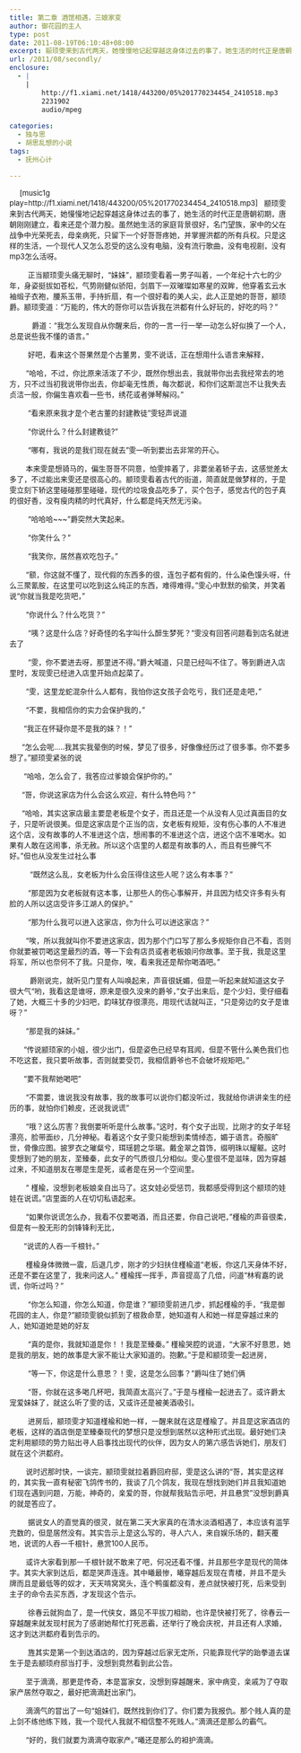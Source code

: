 ```yaml
---
title: 第二章 酒馆相遇，三娘家变
author: 御花园的主人
type: post
date: 2011-08-19T06:10:48+08:00
excerpt: 颛顼雯来到古代两天，她慢慢地记起穿越这身体过去的事了，她生活的时代正是唐朝初期，唐朝刚刚建立，看来还是个潜力股。虽然她生活的家庭背景很好，名门望族，家中的父在战争中光荣死去，母亲病死，只留下一个好哥哥疼她，并掌握洪都的所有兵权。只是这样的生活，一个现代人又怎么忍受的这么没有电脑，没有流行歌曲，没有电视剧，没有mp3怎么活呀。
url: /2011/08/secondly/
enclosure:
  - |
    |
        http://f1.xiami.net/1418/443200/05%201770234454_2410518.mp3
        2231902
        audio/mpeg
        
categories:
  - 独与思
  - 胡思乱想的小说
tags:
  - 抚州心计

---
```

<p align="left">
  <span style="font-size: small;">     [music1g play=http://f1.xiami.net/1418/443200/05%201770234454_2410518.mp3]   颛顼雯来到古代两天，她慢慢地记起穿越这身体过去的事了，她生活的时代正是唐朝初期，唐朝刚刚建立，看来还是个潜力股。虽然她生活的家庭背景很好，名门望族，家中的父在战争中光荣死去，母亲病死，只留下一个好哥哥疼她，并掌握洪都的所有兵权。只是这样的生活，一个现代人又怎么忍受的这么没有电脑，没有流行歌曲，没有电视剧，没有mp3怎么活呀。</span>
</p>

<p align="left">
  <span style="font-size: small;">         正当颛顼雯头痛无聊时，“妹妹”，颛顼雯看着一男子叫着，一个年纪十六七的少年，身姿挺拔如苍松，气势刚健似骄阳，剑眉下一双璀璨如寒星的双眸，他穿着玄云水袖缎子衣袍，腰系玉带，手持折扇，有一个很好看的美人尖，此人正是她的哥哥，颛顼爵。颛顼雯道：“万能的，伟大的哥你可以告诉我在洪都有什么好玩的，好吃的吗？”</span>
</p>

<p align="left">
  <span style="font-size: small;">           爵道：“我怎么发现自从你醒来后，你的一言一行一举一动怎么好似换了一个人，总是说些我不懂的语言。”</span>
</p>

<p align="left">
  <span style="font-size: small;">         好吧，看来这个哥果然是个古董男，雯不说话，正在想用什么语言来解释，</span>
</p>

<p align="left">
  <span style="font-size: small;">        “哈哈，不过，你比原来活泼了不少，既然你想出去，我就带你出去我经常去的地方，只不过当初我说带你出去，你却毫无性质，每次都说，和你们这斯混岂不让我失去贞洁一般，你偏生喜欢看一些书，绣花或者弹琴解闷。”</span>
</p>

<p align="left">
  <span style="font-size: small;">         “看来原来我才是个老古董的封建教徒”雯轻声说道</span>
</p>

<p align="left">
  <span style="font-size: small;">         “你说什么？什么封建教徒?”</span>
</p>

<p align="left">
  <span style="font-size: small;">         “哪有，我说的是我们现在就去”雯一听到要出去非常的开心。</span>
</p>

<p align="left">
  <span style="font-size: small;">        本来雯是想骑马的，偏生哥哥不同意，怕雯摔着了，非要坐着轿子去，这感觉差太多了，不过能出来雯还是很高心的。颛顼雯看着古代的街道，简直就是做梦样的，于是雯立刻下轿这里碰碰那里碰碰，现代的垃圾食品吃多了，买个包子，感觉古代的包子真的很好香，没有瘦肉精的时代真好，什么都是纯天然无污染。</span>
</p>

<p align="left">
  <span style="font-size: small;">         “哈哈哈~~~”爵突然大笑起来。</span>
</p>

<p align="left">
  <span style="font-size: small;">         “你笑什么？”</span>
</p>

<p align="left">
  <span style="font-size: small;">         “我笑你，居然喜欢吃包子。”</span>
</p>

<p align="left">
  <span style="font-size: small;">        “额，你这就不懂了，现代假的东西多的很，连包子都有假的，什么染色馒头呀，什么三聚氰胺，在这里可以吃到这么纯正的东西，难得难得。”雯心中默默的偷笑，并笑着说“你就当我是吃货吧，”</span>
</p>

<p align="left">
  <span style="font-size: small;">        “你说什么？什么吃货？”</span>
</p>

<p align="left">
  <span style="font-size: small;">         “咦？这是什么店？好奇怪的名字叫什么醉生梦死？”雯没有回答问题看到店名就进去了</span>
</p>

<p align="left">
  <span style="font-size: small;">         “雯，你不要进去呀，那里进不得。”爵大喊道，只是已经叫不住了。等到爵进入店里时，发现雯已经进入店里开始点起菜了。</span>
</p>

<p align="left">
  <span style="font-size: small;">        “雯，这里龙蛇混杂什么人都有，我怕你这女孩子会吃亏，我们还是走吧，”</span>
</p>

<p align="left">
  <span style="font-size: small;">        “不要，我相信你的实力会保护我的，”</span>
</p>

<p align="left">
  <span style="font-size: small;">       “我正在怀疑你是不是我的妹？！”</span>
</p>

<p align="left">
  <span style="font-size: small;">      “怎么会呢…..我其实我晕倒的时候，梦见了很多，好像像经历过了很多事。你不要多想了。”颛顼雯紧张的说</span>
</p>

<p align="left">
  <span style="font-size: small;">       “哈哈，怎么会了，我答应过爹娘会保护你的。”</span>
</p>

<p align="left">
  <span style="font-size: small;">      “哥，你说这家店为什么会这么欢迎，有什么特色吗？”</span>
</p>

<p align="left">
  <span style="font-size: small;">      “哈哈，其实这家店最主要是老板是个女子，而且还是一个从没有人见过真面目的女子，只是听说很美。但是这家店是个正当的店，女老板有规矩，没有伤心事的人不准进这个店，没有故事的人不准进这个店，想闹事的不准进这个店，进这个店不准喝水。如果有人敢在这闹事，杀无赦。所以这个店里的人都是有故事的人，而且有些脾气不好。”但也从没发生过社么事</span>
</p>

<p align="left">
  <span style="font-size: small;">          “既然这么乱，女老板为什么会压得住这些人呢？这么有本事？”</span>
</p>

<p align="left">
  <span style="font-size: small;">         “那是因为女老板就有这本事，让那些人的伤心事解开，并且因为结交许多有头有脸的人所以这店受许多江湖人的保护。”</span>
</p>

<p align="left">
  <span style="font-size: small;">         “那为什么我可以进入这家店，你为什么可以进这家店？”</span>
</p>

<p align="left">
  <span style="font-size: small;">        “唉，所以我就叫你不要进这家店，因为那个门口写了那么多规矩你自己不看，否则你就要被罚喝这里最烈的酒，等一下会有店员或者老板娘问你故事。至于我，我是这里将军，所以也奈何不了我。只是你，唉，看来我还是帮你喝酒吧。”</span>
</p>

<p align="left">
  <span style="font-size: small;">          爵刚说完，就听见门里有人叫唤起来，声音很妩媚，但是一听起来就知道这女子很大气“哟，我看这是谁呀，原来是很久没来的爵爷，”女子出来后，是个少妇，雯仔细看了她，大概三十多的少妇吧，韵味犹存很漂亮，用现代话就叫正，“只是旁边的女子是谁呀？”</span>
</p>

<p align="left">
  <span style="font-size: small;">        “那是我的妹妹。”</span>
</p>

<p align="left">
  <span style="font-size: small;">       “传说颛顼家的小姐，很少出门，但是姿色已经早有耳闻，但是不管什么美色我们也不吃这套，我只要听故事，否则就要受罚，我相信爵爷也不会破坏规矩吧。”</span>
</p>

<p align="left">
  <span style="font-size: small;">       “要不我帮她喝吧”</span>
</p>

<p align="left">
  <span style="font-size: small;">        “不需要，谁说我没有故事，我的故事可以说你们都没听过，我就给你讲讲亲生的经历的事，就怕你们赖皮，还说我说谎”</span>
</p>

<p align="left">
  <span style="font-size: small;">        “哦？这么厉害？我倒要听听是什么故事。”这时，有个女子出现，比刚才的女子年轻漂亮，脸带面纱，几分神秘。看着这个女子雯只能想到柔情绰态，媚于语言。奇服旷世，骨像应图。披罗衣之璀粲兮，珥瑶碧之华琚。戴金翠之首饰，缀明珠以耀躯。这时雯想到了她的朋友，至臻秦，此女子的气质很几分相似。雯心里很不是滋味，因为穿越过来，不知道朋友在哪是生是死，或者是在另一个空间里。</span>
</p>

<p align="left">
  <span style="font-size: small;">        “ 槿楡，没想到老板娘亲自出马了。这女娃必受惩罚，我都感受得到这个颛顼的娃娃在说谎。”店里面的人在切切私语起来。</span>
</p>

<p align="left">
  <span style="font-size: small;">        “如果你说谎怎么办，我看不仅要喝酒，而且还要，你自己说吧，”槿楡的声音很柔，但是有一股无形的剑锋锋利无比，</span>
</p>

<p align="left">
  <span style="font-size: small;">       “说谎的人吞一千根针。”</span>
</p>

<p align="left">
  <span style="font-size: small;">        槿楡身体微微一震，后退几步，刚才的少妇扶住槿楡道“老板，你这几天身体不好，还是不要在这里了，我来问这人。” 槿楡挥一挥手，声音提高了几倍，问道“林宥嘉的说谎，你听过吗？”</span>
</p>

<p align="left">
  <span style="font-size: small;">         “你怎么知道，你怎么知道，你是谁？”颛顼雯前进几步，抓起槿楡的手，“我是御花园的主人，你是?”颛顼雯貌似抓到了根救命草，她知道有人和她一样是穿越过来的人，她知道她是她的好友</span>
</p>

<p align="left">
  <span style="font-size: small;">         “真的是你，我就知道是你！！我是至臻秦。” 槿楡哭腔的说道，“大家不好意思，她是我的朋友，她的故事是大家不能让大家知道的。抱歉。”于是和颛顼雯一起进房，</span>
</p>

<p align="left">
  <span style="font-size: small;">         “等一下，你这是什么意思？！雯，这是怎么回事？”爵叫住了她们俩</span>
</p>

<p align="left">
  <span style="font-size: small;">         “哥，你就在这多喝几杯吧，我简直太高兴了。”于是与槿楡一起进去了。或许爵太宠爱妹妹了，就这么听了雯的话，又或许还是被美酒吸引。</span>
</p>

<p align="left">
  <span style="font-size: small;">         进房后，颛顼雯才知道槿楡和她一样，一醒来就在这是槿楡了。并且是这家酒店的老板，这样的酒店倒是至臻秦现代的梦想只是没想到居然以这种形式出现。最好她们决定利用颛顼的势力贴出寻人启事找出现代的伙伴，因为女人的第六感告诉她们，朋友们就在这个洪都府。</span>
</p>

<p align="left">
  <span style="font-size: small;">        说时迟那时快，一谈完，颛顼雯就拉着爵回府邸，雯是这么讲的“哥，其实是这样的，其实我一直有秘密飞鸽传书的，我谈了几个鸽友，我现在想找到她们并且我知道她们现在遇到问题，万能，神奇的，亲爱的哥，你就帮我贴告示吧，并且悬赏”没想到爵真的就是答应了。</span>
</p>

<p align="left">
  <span style="font-size: small;">         据说女人的直觉真的很灵，就在第二天大家真的在清水淡酒相遇了，本应该有滥竽充数的，但是居然没有。其实告示上是这么写的，寻人六人，来自娱乐场的，翻天覆地，说谎的人吞一千根针，悬赏100人民币。</span>
</p>

<p align="left">
  <span style="font-size: small;">        或许大家看到那一千根针就不敢来了吧，何况还看不懂，并且那些字是现代的简体字。其实大家到达后，都是哭声连连。其中曦最惨，曦穿越后发现在青楼，并且不是头牌而且是最低等的奴才，天天啃窝窝头，连个鸭蛋都没有，差点就快被打死，后来受到主子的命令去买东西，才发现这个告示。</span>
</p>

<p align="left">
  <span style="font-size: small;">         徐春云就狗血了，是一代侠女，路见不平拔刀相助，也许是快被打死了，徐春云一穿越醒来就发现村民为了感谢她帮忙打死恶霸，还举行了晚会庆祝，并且还有人求婚，这才到达洪都府看到告示的。</span>
</p>

<p align="left">
  <span style="font-size: small;">         旌其实是第一个到达酒店的，因为穿越过后家无定所，只能靠现代学的跆拳道去谋生于是去颛顼府邸当打手，没想到竟然看到此公告。</span>
</p>

<p align="left">
  <span style="font-size: small;">        至于滴滴，那更是传奇，本是富家女，没想到穿越醒来，家中病变，亲戚为了夺取家产居然夺取之，最好把滴滴赶出家门。</span>
</p>

<p align="left">
  <span style="font-size: small;">        滴滴气的冒出了一句“姐妹们，既然找到你们了。你们要为我报仇。那个贱人真的是上剑不练他练下贱，我一个现代人我就不相信整不死贱人。”滴滴还是那么的霸气。</span>
</p>

<p align="left">
  <span style="font-size: small;">        “好的，我们就要为滴滴夺取家产。”曦还是那么的袒护滴滴。</span>
</p>
